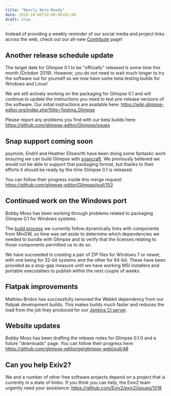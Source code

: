 ```yaml
---
title: "Nearly Beta-Ready"
date: 2019-10-08T19:00:00+01:00
draft: true
---
```

Instead of providing a weekly reminder of our social media and project links across the web, check out our all-new [Contribute](../../contribute/) page!

## Another release schedule update
The target date for Glimpse 0.1 to be "officially" released is some time this month (October 2019). However, you do not need to wait much longer to try the software out for yourself as we now have some beta testing builds for Windows and Linux!

We are still actively working on the packaging for Glimpse 0.1 and will continue to update the instructions you need to test pre-release versions of the software. Our initial instructions are available here: https://wiki.glimpse-editor.org/index.php?title=Testing_Glimpse

Please report any problems you find with our beta builds here: https://github.com/glimpse-editor/Glimpse/issues

## Snap support coming soon
psymole, EndrII and Heather Ellsworth have been doing some fantastic work ensuring we can build Glimpse with [snapcraft](https://snapcraft.io/). We previously believed we would not be able to support that packaging format, but thanks to their efforts it should be ready by the time Glimpse 0.1 is released.

You can follow their progress inside this merge request: https://github.com/glimpse-editor/Glimpse/pull/153

## Continued work on the Windows port
Bobby Moss has been working through problems related to packaging Glimpse 0.1 for Windows systems.

The [build process](https://wiki.glimpse-editor.org/index.php?title=Building_Glimpse/Windows) we currently follow dynamically links with components from MinGW, so time was set aside to determine which dependencies we needed to bundle with Glimpse and to verify that the licenses relating to those components permitted us to do so.

We have succeeded in creating a pair of ZIP files for Windows 7 or newer, with one being for 32-bit systems and the other for 64-bit. These have been provided as a stop-gap measure until we have working MSI installers and portable executables to publish within the next couple of weeks.

## Flatpak improvements
Mathieu Bridon has successfully removed the Webkit dependency from our flatpak development builds. This makes builds much faster and reduces the load from the job they produced for our [Jenkins CI server](https://jenkins.glimpse-editor.org).

## Website updates
Bobby Moss has been drafting the release notes for Glimpse 0.1.0 and a future "downloads" page. You can follow their progress here: https://github.com/glimpse-editor/getglimpse-web/pull/48

## Can you help Exiv2?
We and a number of other free software projects depend on a project that is currently in a state of limbo. If you think you can help, the Exiv2 team urgently need your assistance: https://github.com/Exiv2/exiv2/issues/1018
